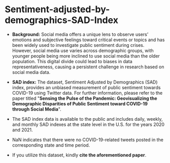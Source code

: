 # Sentiment-adjusted-by-demographics-SAD-Index
- **Background:** Social media offers a unique lens to observe users’ emotions and subjective feelings toward critical events or topics and has been widely used to investigate public sentiment during crises. However, social media use varies across demographic groups, with younger people being more inclined to use social media than the older population. This digital divide could lead to biases in data representativeness, causing a persistent challenge in research based on social media data.
  
- **SAD index:** The dataset, Sentiment Adjusted by Demographics (SAD) index, provides an unbiased measurement of public sentiment towards COVID-19 using Twitter data. For further information, please refer to the paper titled "**Sensing the Pulse of the Pandemic: Geovisualizing the Demographic Disparities of Public Sentiment toward COVID-19 through Social Media**".

- The SAD index data is available to the public and includes daily, weekly, and monthly SAD indexes at the state level in the U.S. for the years 2020 and 2021.

- NaN indicates that there were no COVID-19-related tweets posted in the corresponding state and time period.

- If you utilize this dataset, kindly **cite the aforementioned paper**.
